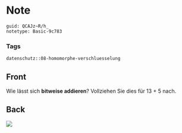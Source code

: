 # Note
```
guid: QCAJz~R/h_
notetype: Basic-9c783
```

### Tags
```
datenschutz::08-homomorphe-verschluesselung
```

## Front
Wie lässt sich <b>bitweise addieren</b>? Vollziehen Sie dies für 13 + 5 nach.

## Back
<img src="paste-92a5ca9c4da70ac1d0deb2239ee884db0ba2376a.jpg">
